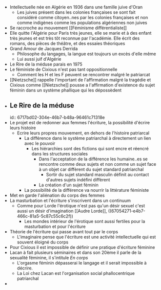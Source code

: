 - Intellectuelle née en Algérie en 1936 dans une famille juive d'Oran
	- Les juives présent dans les colonies françaises se sont fait considéré comme citoyen..nes par les colonies françaises et non comme indigènes comme les populations algériennes non juives
- Se raccroche au mouvement [[Féminisme différentialiste]]
- Elle quitte l'Algérie pour Paris très jeunes, elle se marie et à des enfant très jeunes et est très tôt reconnue par l'académie. Elle écrit des romans, des pièces de théâtre, et des essaies théoriques
- Grand Amour de Jacques Derrida
	- Philosophe du langages, la langue est toujours un excès d'elle même
	- Lui aussi juif d'Algérie
- Le Rire de la méduse parais en 1975
- Le féministe de Cixious n'est pas tant oppositionnelle
	- Comment les H et les F peuvent se rencontrer malgré le patriarcat
- [[Nietzsche]] rappelle l'important de l'affirmation malgré la tragédie et Cixious comme [[Nietzsche]] pousse a l'affirmation d'existence du sujet féminin dans un système phallique qui les dépossèdent
- ## Le Rire de la méduse
  id:: 6717bd02-304e-46b7-b48a-96461c71318e
- Le projet est de redonner aux femmes l'écriture, la possibilité d'écrire leurs histoire
	- Ecrire leurs propres mouvement, en dehors de l'histoire patriarcal
		- La différence dans le système patriarchal à directement un lien avec le pouvoir
			- Les hiérarchies sont des fictions qui sont encre et réencré dans les structures sociales
				- Dans l'acceptation de la différence les humaine..es se rencontre comme deux sujets et non comme un sujet face à un objet car diffèrent du sujet standard patriarchal
					- Sortir du sujet standard masculin définit au contact d'autres sujets indéfini diffèrent
				- La création d'un sujet féminin
		- La possibilité de la différence va nourrir la littérature féministe
- Met en garde l'aliénation du corps des femmes
- La masturbation et l'écriture s'inscrivent dans un continuum
	- Comme pour Lorde l'érotique n'est pas qu'un désir sexuel c'est aussi un désir d'imagination [[Audre Lorde]], ((67054271-e4b7-466c-81a5-5c87c55c6c2f))
		- Les mondes intérieur de l'érotique sont aussi fertiles pour la masturbation et pour l'écriture
- Théorie de l'écriture qui passe avant tout par le corps
	- L'imaginaire pense que l'écriture est une activité intellectuelle qui est souvent éloigné du corps
- Pour Cixious il est impossible de définir une pratique d'écriture féminine
- Lacan à fait plusieurs séminaires et dans son 20ème il parle de la sexualité féminine, il s'intitule *En corps*
	- L'orgasme féminin dépasserai le langage et il serait impossible à décrire.
	- La Loi chez Lacan est l'organisation social phallocentrique patriarchal
-
